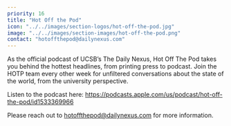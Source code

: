 ```yaml
---
priority: 16
title: "Hot Off the Pod"
icon: "../../images/section-logos/hot-off-the-pod.jpg"
image: "../../images/section-images/hot-off-the-pod.png"
contact: "hotoffthepod@dailynexus.com"
---
```

As the official podcast of UCSB’s The Daily Nexus, Hot Off The Pod takes you behind the hottest headlines, from printing press to podcast. Join the HOTP team every other week for unfiltered conversations about the state of the world, from the university perspective.

Listen to the podcast here: https://podcasts.apple.com/us/podcast/hot-off-the-pod/id1533369966

Please reach out to [hotoffthepod@dailynexus.com](mailto:hotoffthepod@dailynexus.com) for more information. 
